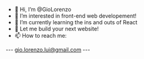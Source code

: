 - 👋 Hi, I’m @GioLorenzo
- 👀 I’m interested in front-end web developement!
- 🌱 I’m currently learning the ins and outs of React
- 💞️ Let me build your next website!
- 📫 How to reach me:

---  gio.lorenzo.lui@gmail.com  ---


